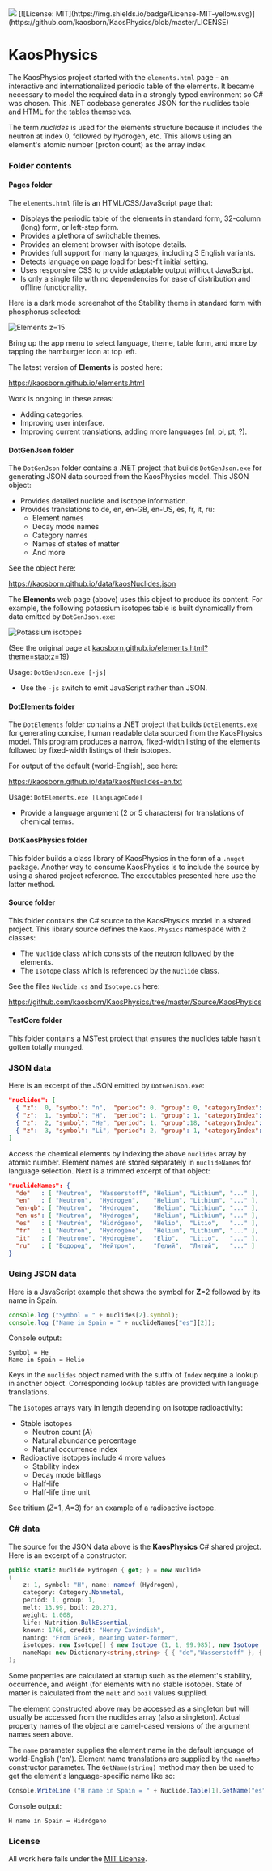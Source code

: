 ﻿<a href="https://github.com/kaosborn/KaosPhysics/blob/master/.github/workflows/test.yml">
<img src="https://github.com/kaosborn/KaosPhysics/workflows/test/badge.svg"></a>
[![License: MIT](https://img.shields.io/badge/License-MIT-yellow.svg)](https://github.com/kaosborn/KaosPhysics/blob/master/LICENSE)

# KaosPhysics

The KaosPhysics project started with the `elements.html` page - an
interactive and internationalized periodic table of the elements.
It became necessary to model the required data in a strongly typed environment so C# was chosen.
This .NET codebase generates JSON for the nuclides table and HTML for the tables themselves.

The term *nuclides* is used for the elements structure because it includes the neutron at index 0, followed by hydrogen, etc.
This allows using an element's atomic number (proton count) as the array index.

### Folder contents

#### Pages folder

The `elements.html` file is an HTML/CSS/JavaScript page that:

* Displays the periodic table of the elements in standard form, 32-column (long) form, or left-step form.
* Provides a plethora of switchable themes.
* Provides an element browser with isotope details.
* Provides full support for many languages, including 3 English variants.
* Detects language on page load for best-fit initial setting.
* Uses responsive CSS to provide adaptable output without JavaScript.
* Is only a single file with no dependencies for ease of distribution and offline functionality.

Here is a dark mode screenshot of the Stability theme in standard form with phosphorus selected:

![Elements z=15](Images/elements-z015-stan-stab-en.png)

Bring up the app menu to select language, theme, table form, and more
by tapping the hamburger icon at top left.

The latest version of **Elements** is posted here:

https://kaosborn.github.io/elements.html

Work is ongoing in these areas:

* Adding categories.
* Improving user interface.
* Improving current translations, adding more languages (nl, pl, pt, ?).

#### DotGenJson folder

The `DotGenJson` folder contains a .NET project that builds `DotGenJson.exe`
for generating JSON data sourced from the KaosPhysics model.
This JSON object:

* Provides detailed nuclide and isotope information.
* Provides translations to de, en, en-GB, en-US, es, fr, it, ru:
  * Element names
  * Decay mode names
  * Category names
  * Names of states of matter
  * And more

See the object here:

https://kaosborn.github.io/data/kaosNuclides.json

The **Elements** web page (above) uses this object to produce its content.
For example,
the following potassium isotopes table is built dynamically from data emitted by `DotGenJson.exe`:

![Potassium isotopes](Images/element-19-isotopes.png?raw=true)

(See the original page at [kaosborn.github.io/elements.html?theme=stab;z=19](https://kaosborn.github.io/elements.html?theme=stab;z=19))

Usage: `DotGenJson.exe [-js]`

* Use the `-js` switch to emit JavaScript rather than JSON.

#### DotElements folder

The `DotElements` folder contains a .NET project that builds `DotElements.exe`
for generating concise, human readable data sourced from the KaosPhysics model.
This program produces a narrow, fixed-width listing of the elements
followed by fixed-width listings of their isotopes.

For output of the default (world-English), see here:

https://kaosborn.github.io/data/kaosNuclides-en.txt

Usage: `DotElements.exe [languageCode]`

* Provide a language argument (2 or 5 characters) for translations of chemical terms.

#### DotKaosPhysics folder

This folder builds a class library of KaosPhysics in the form of a `.nuget` package.
Another way to consume KaosPhysics is to include the source by using a shared project reference.
The executables presented here use the latter method.

#### Source folder

This folder contains the C# source to the KaosPhysics model in a shared project.
This library source defines the `Kaos.Physics` namespace with 2 classes:

* The `Nuclide` class which consists of the neutron followed by the elements.
* The `Isotope` class which is referenced by the `Nuclide` class.

See the files `Nuclide.cs` and `Isotope.cs` here:

https://github.com/kaosborn/KaosPhysics/tree/master/Source/KaosPhysics

#### TestCore folder

This folder contains a MSTest project that ensures the nuclides table hasn't gotten totally munged.

### JSON data

Here is an excerpt of the JSON emitted by `DotGenJson.exe`:

```json
"nuclides": [
  { "z":  0, "symbol": "n",  "period": 0, "group": 0, "categoryIndex": 7, "block": " ", "occurrenceIndex": 1, "lifeIndex": 0, "discoveryYear": 1932, "discoveryIndex": 4, "stateIndex": 0, "melt":     null, "boil":     null, "weight":   1.000, "stableCount": 0, "stabilityIndex": 4, "isotopes": [{"z":0,"a":1,"abundance":0,"occurrenceIndex":1,"stabilityIndex":4,"decayFlags":4,"halflife":610.1,"timeUnit":"s"}] },
  { "z":  1, "symbol": "H",  "period": 1, "group": 1, "categoryIndex": 7, "block": "s", "occurrenceIndex": 3, "lifeIndex": 1, "discoveryYear": 1766, "discoveryIndex": 1, "stateIndex": 3, "melt":   13.990, "boil":   20.271, "weight":   1.008, "stableCount": 2, "stabilityIndex": 0, "isotopes": [{"z":1,"a":1,"abundance":99.985,"occurrenceIndex":3}, {"z":1,"a":2,"abundance":0.015,"occurrenceIndex":3}, {"z":1,"a":3,"abundance":0,"occurrenceIndex":1,"stabilityIndex":3,"decayFlags":4,"halflife":12.32,"timeUnit":"y"}] },
  { "z":  2, "symbol": "He", "period": 1, "group":18, "categoryIndex": 9, "block": "s", "occurrenceIndex": 3, "lifeIndex": 0, "discoveryYear": 1868, "discoveryIndex": 2, "stateIndex": 3, "melt":    0.950, "boil":    4.222, "weight":   4.003, "stableCount": 2, "stabilityIndex": 0, "isotopes": [{"z":2,"a":3,"abundance":0.0002,"occurrenceIndex":3}, {"z":2,"a":4,"abundance":99.9998,"occurrenceIndex":3}] },
  { "z":  3, "symbol": "Li", "period": 2, "group": 1, "categoryIndex": 0, "block": "s", "occurrenceIndex": 3, "lifeIndex": 2, "discoveryYear": 1817, "discoveryIndex": 2, "stateIndex": 1, "melt":  453.650, "boil": 1603.000, "weight":   6.940, "stableCount": 2, "stabilityIndex": 0, "isotopes": [{"z":3,"a":6,"abundance":7.59,"occurrenceIndex":3}, {"z":3,"a":7,"abundance":92.41,"occurrenceIndex":3}] }
]
```

Access the chemical elements by indexing the above `nuclides` array by atomic number.
Element names are stored separately in `nuclideNames` for language selection.
Next is a trimmed excerpt of that object:

```json
"nuclideNames": {
  "de"   : [ "Neutron",  "Wasserstoff", "Helium", "Lithium", "..." ],
  "en"   : [ "Neutron",  "Hydrogen",    "Helium", "Lithium", "..." ],
  "en-gb": [ "Neutron",  "Hydrogen",    "Helium", "Lithium", "..." ],
  "en-us": [ "Neutron",  "Hydrogen",    "Helium", "Lithium", "..." ],
  "es"   : [ "Neutrón",  "Hidrógeno",   "Helio",  "Litio",   "..." ],
  "fr"   : [ "Neutron",  "Hydrogène",   "Hélium", "Lithium", "..." ],
  "it"   : [ "Neutrone", "Hydrogène",   "Elio",   "Litio",   "..." ],
  "ru"   : [ "Водород",  "Нейтрон",     "Гелий",  "Литий",   "..." ]
}
```

### Using JSON data

Here is a JavaScript example that shows the symbol for **Z**=2 followed by its name in Spain.

```js
console.log ("Symbol = " + nuclides[2].symbol);
console.log ("Name in Spain = " + nuclideNames["es"][2]);
```

Console output:

```
Symbol = He
Name in Spain = Helio
```

Keys in the `nuclides` object named with the suffix of `Index` require a lookup in another object.
Corresponding lookup tables are provided with language translations.

The `isotopes` arrays vary in length depending on isotope radioactivity:

* Stable isotopes
  * Neutron count (*A*)
  * Natural abundance percentage
  * Natural occurrence index
* Radioactive isotopes include 4 more values
  * Stability index
  * Decay mode bitflags
  * Half-life
  * Half-life time unit

See tritium (*Z*=1, *A*=3) for an example of a radioactive isotope.

### C# data

The source for the JSON data above is the **KaosPhysics** C# shared project.
Here is an excerpt of a constructor:

```cs
public static Nuclide Hydrogen { get; } = new Nuclide
(
    z: 1, symbol: "H", name: nameof (Hydrogen),
    category: Category.Nonmetal,
    period: 1, group: 1,
    melt: 13.99, boil: 20.271,
    weight: 1.008,
    life: Nutrition.BulkEssential,
    known: 1766, credit: "Henry Cavindish",
    naming: "From Greek, meaning water-former",
    isotopes: new Isotope[] { new Isotope (1, 1, 99.985), new Isotope (1, 2, 0.015), new Isotope (1, 3, 0.0, Decay.BetaMinus, 12.32, 'y') },
    nameMap: new Dictionary<string,string> { { "de","Wasserstoff" }, { "es","Hidrógeno" }, { "fr","Hydrogène" }, { "it","Hydrogène" }, { "ru","Нейтрон" } }
);
```

Some properties are calculated at startup
such as the element's stability, occurrence, and weight (for elements with no stable isotope).
State of matter is calculated from the `melt` and `boil` values supplied.

The element constructed above may be accessed as a singleton
but will usually be accessed from the nuclides array (also a singleton).
Actual property names of the object are camel-cased versions of the argument names seen above.

The `name` parameter supplies the element name in the default language of world-English ('en').
Element name translations are supplied by the `nameMap` constructor parameter.
The `GetName(string)` method may then be used to get the element's language-specific name like so:

```cs
Console.WriteLine ("H name in Spain = " + Nuclide.Table[1].GetName("es"));
```

Console output:

```
H name in Spain = Hidrógeno
```

### License

All work here falls under the [MIT License](/LICENSE).
